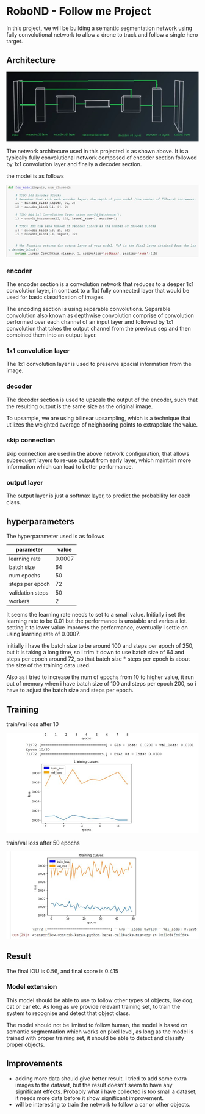 # RoboND - Follow me Project #

In this project, we will be building a semantic segmentation network using fully convolutional network to allow a drone to track and follow a single hero target.

[image_0]: ./images/network.JPG
[image_1]: ./images/epoch10.JPG
[image_2]: ./images/epoch50.JPG
[image_3]: ./images/model.JPG

## Architecture ##
![architecture][image_0] 

The network architecure used in this projected is as shown above. It is a typically fully convolutional network composed of encoder section followed by 1x1 convolution layer and finally a decoder section.

 the model is as follows
 
![model][image_3]

### encoder ###
The encoder section is a convolution network that reduces to a deeper 1x1 convolution layer, in contrast to a flat fully connected layer that would be used for basic classification of images.

The encoding section is using separable convolutions. Separable convolution also known as depthwise convolution comprise of convolution performed over each channel of an input layer and followed by 1x1 convolution that takes the output channel from the previous sep and then combined them into an output layer.

### 1x1 convolution layer ###
The 1x1 convolution layer is used to preserve spacial information from the image.

### decoder ###
The decoder section is used to upscale the output of the encoder, such that the resulting output is the same size as the original image. 

To upsample, we are using bilinear upsampling, which is a technique that utilizes the weighted average of neighboring points to extrapolate the value.

### skip connection ###
skip connection are used in the above network configuration, that allows subsequent layers to re-use output from early layer, which maintain more information which can lead to better performance.  

### output layer ###
The output layer is just a softmax layer, to predict the probability for each class.

## hyperparameters ##

The hyperparameter used is as follows

parameter | value
--------- | -------
learning rate | 0.0007
batch size | 64
num epochs | 50
steps per epoch | 72
validation steps | 50
workers | 2

It seems the learning rate needs to set to a small value. Initially i set the learning rate to be 0.01 but the performance is unstable and varies a lot. setting it to lower value improves the performance, eventually i settle on using learning rate of 0.0007.

initially i have the batch size to be around 100 and steps per epoch of 250, but it is taking a long time, so i trim it down to use batch size of 64 and steps per epoch around 72, so that batch size * steps per epoch is about the size of the training data used.

Also as i tried to increase the num of epochs from 10 to higher value, it run out of memory when i have batch size of 100 and steps per epoch 200, so i have to adjust the batch size and steps per epoch.

## Training ##
train/val loss after 10 

![epoch 10][image_1] 

train/val loss after 50 epochs

![epoch 50][image_2] 

## Result ##

The final IOU is 0.56, and final score is 0.415

### Model extension ###
This model should be able to use to follow other types of objects, like dog, cat or car etc. As long as we provide relevant training set, to train the system to recognise and detect that object class.

The model should not be limited to follow human, the model is based on semantic segmentation which works on pixel level, as long as the model is trained with proper training set, it should be able to detect and classify proper objects.

## Improvements
* adding more data should give better result. I tried to add some extra images to the dataset, but the result doesn't seem to have any significant effects. Probably what i have collected is too small a dataset, it needs more data before it show significant improvement.
* will be interesting to train the network to follow a car or other objects.



